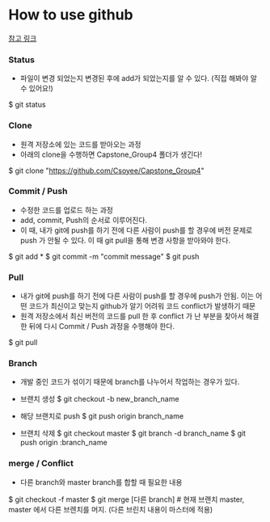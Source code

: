 # How to use github


[참고 링크](https://github.com/KennethanCeyer/tutorial-git)


### Status
- 파일이 변경 되었는지 변경된 후에 add가 되었는지를 알 수 있다. (직접 해봐야 알 수 있어요!)

$ git status


### Clone 
- 원격 저장소에 있는 코드를 받아오는 과정 
- 아래의 clone을 수행하면 Capstone_Group4 폴더가 생긴다!

$ git clone "https://github.com/Csoyee/Capstone_Group4"


### Commit / Push
- 수정한 코드를 업로드 하는 과정
- add, commit, Push의 순서로 이루어진다.
- 이 때, 내가 git에 push를 하기 전에 다른 사람이 push를 할 경우에 버전 문제로 push 가 안될 수 있다. 이 때 git pull을 통해 변경 사항을 받아와야 한다.

$ git add *
$ git commit -m "commit message"
$ git push


### Pull
- 내가 git에 push를 하기 전에 다른 사람이 push를 할 경우에 push가 안됨. 이는 어떤 코드가 최신이고 맞는지 github가 알기 어려워 코드 conflict가 발생하기 때문
- 원격 저장소에서 최신 버전의 코드를 pull 한 후 conflict 가 난 부분을 찾아서 해결한 뒤에 다시 Commit / Push 과정을 수행해야 한다.

$ git pull


### Branch
- 개발 중인 코드가 섞이기 때문에 branch를 나누어서 작업하는 경우가 있다.

- 브랜치 생성
$ git checkout -b new_branch_name

- 해당 브랜치로 push
$ git push origin branch_name

- 브랜치 삭제
$ git checkout master
$ git branch -d branch_name
$ git push origin :branch_name


### merge / Conflict
- 다른 branch와 master branch를 합할 때 필요한 내용

$ git checkout -f master
$ git merge [다른 branch]   # 현재 브랜치 master, master 에서 다른 브렌치를 머지. (다른 브린치 내용이 마스터에 적용)

